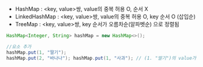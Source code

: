 - HashMap : <key, value>쌍, value의 중복 허용 O, 순서 X
- LinkedHashMap : <key, value>쌍, value의 중복 허용 O, key 순서 O (삽입순)
- TreeMap : <key, value>쌍, key 순서가 오름차순(알파벳순) 으로 정렬됨

```java
HashMap<Integer, String> hashMap = new HashMap<>(); 

//요소 추가 
hashMap.put(1, "딸기"); 
hashMap.put(2, "바나나"); hashMap.put(1, "사과"); // (1. "딸기")의 value가 "사과"로 대체됨 //요소 삭제 hashMap.remove(1); // key 가 1인 요소 삭제 //전체 삭제 hashMap.clear(); //key 포함 여부 확인 hashMap.containsKey(1); //value 포함 여부 확인 hashMap.containsValue("사과"); //key - value 출력 for (Integer key : hashMap.keySet()){ System.out.println(key + " " + hashMap.get(key)) } for (Entry<Integer, String> temp : hashMap.entrySet()){ System.out.println(temp.getKey() + " " + temp.getValue()); }
```